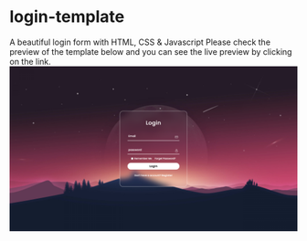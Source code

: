 # login-template
A beautiful login form with HTML, CSS &amp; Javascript
Please check the preview of the template below and you can see the live preview by clicking on the link.
![alt text](https://github.com/hoseinabedi/login-template/blob/main/assets/images/final.png?raw=true)
